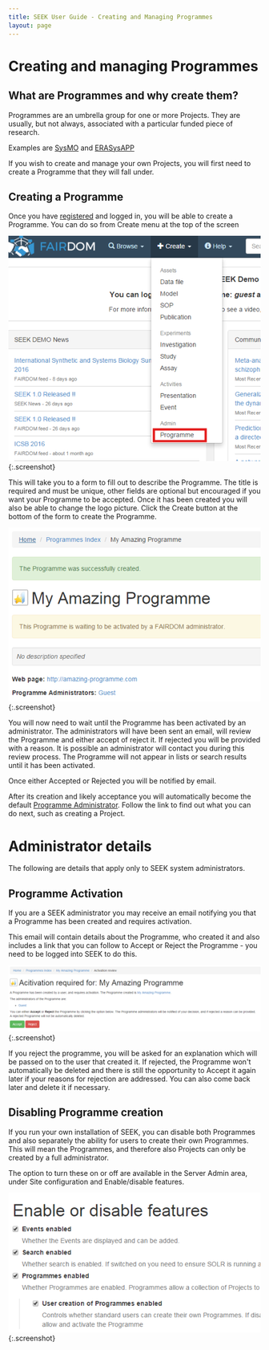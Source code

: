 ```yaml
---
title: SEEK User Guide - Creating and Managing Programmes
layout: page
---
```


# Creating and managing Programmes

## What are Programmes and why create them?

Programmes are an umbrella group for one or more Projects. They are usually, but not always, associated with a particular
funded piece of research.

Examples are [SysMO](https://fairdomhub.org/programmes/1) and [ERASysAPP](https://fairdomhub.org/programmes/5)

If you wish to create and manage your own Projects, you will first need to create a Programme that they will fall under.

## Creating a Programme

Once you have [registered](registering.html) and logged in, you will be able to create a Programme. You can do so from Create menu
at the top of the screen

![Programme create menu](/images/user-guide/programme-create-menu.png){:.screenshot}

This will take you to a form to fill out to describe the Programme. The title is required and must be unique, other fields are optional but encouraged if you want your Programme to be accepted.
Once it has been created you will also be able to change the logo picture. Click the Create button at the bottom of the form to create the Programme.


![Programme created](/images/user-guide/programme-created.png){:.screenshot}

You will now need to wait until the Programme has been activated by an administrator. The administrators will have been sent an email, will review the Programme and either accept of reject it. If rejected you will be provided with a reason. It is possible an administrator will contact you during this review process.
The Programme will not appear in lists or search results until it has been activated.

Once either Accepted or Rejected you will be notified by email.

After its creation and likely acceptance you will automatically become the default [Programme Administrator](roles.html#programme-administrator). Follow the link to find out what you can do next, such as creating a Project.


# Administrator details

The following are details that apply only to SEEK system administrators.

## Programme Activation

If you are a SEEK administrator you may receive an email notifying you that a Programme has been created and requires activation.

This email will contain details about the Programme, who created it and also includes a link that you can follow to Accept or Reject the Programme - you need to be logged into SEEK to do this.

![Programme accept or reject](/images/user-guide/programme-reject-or-accept.png){:.screenshot}

If you reject the programme, you will be asked for an explanation which will be passed on to the user that created it. If rejected, the Programme won't automatically be deleted and there is still the opportunity to Accept it again later
 if your reasons for rejection are addressed. You can also come back later and delete it if necessary.

## Disabling Programme creation

If you run your own installation of SEEK, you can disable both Programmes and also separately the ability for users to create
their own Programmes. This will mean the Programmes, and therefore also Projects can only be created by a full administrator.

The option to turn these on or off are available in the Server Admin area, under Site configuration and Enable/disable features.


![Enable programmes flag](/images/user-guide/enable-programmes-flag.png){:.screenshot}
